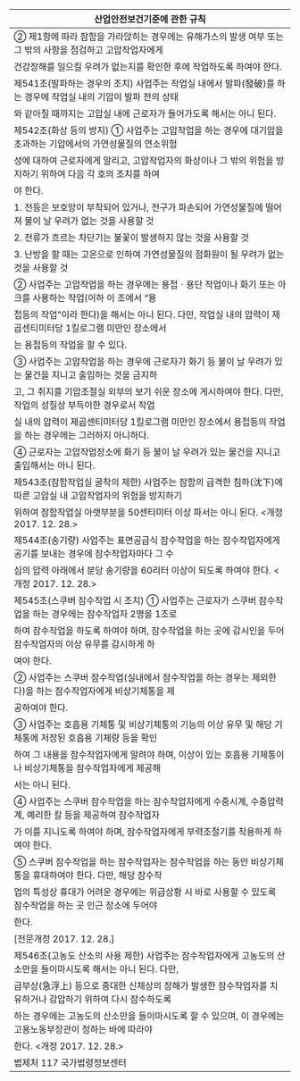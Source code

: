 | 산업안전보건기준에 관한 규칙 |
| --- |
| ② 제1항에 따라 잠함을 가라앉히는 경우에는 유해가스의 발생 여부 또는 그 밖의 사항을 점검하고 고압작업자에게 |
| 건강장해를 일으킬 우려가 없는지를 확인한 후에 작업하도록 하여야 한다. |
| 제541조(발파하는 경우의 조치) 사업주는 작업실 내에서 발파(發破)를 하는 경우에 작업실 내의 기압이 발파 전의 상태 |
| 와 같아질 때까지는 고압실 내에 근로자가 들어가도록 해서는 아니 된다. |
| 제542조(화상 등의 방지) ① 사업주는 고압작업을 하는 경우에 대기압을 초과하는 기압에서의 가연성물질의 연소위험 |
| 성에 대하여 근로자에게 알리고, 고압작업자의 화상이나 그 밖의 위험을 방지하기 위하여 다음 각 호의 조치를 하여 |
| 야 한다. |
| 1. 전등은 보호망이 부착되어 있거나, 전구가 파손되어 가연성물질에 떨어져 불이 날 우려가 없는 것을 사용할 것 |
| 2. 전류가 흐르는 차단기는 불꽃이 발생하지 않는 것을 사용할 것 |
| 3. 난방을 할 때는 고온으로 인하여 가연성물질의 점화원이 될 우려가 없는 것을 사용할 것 |
| ② 사업주는 고압작업을 하는 경우에는 용접ㆍ용단 작업이나 화기 또는 아크를 사용하는 작업(이하 이 조에서 “용 |
| 접등의 작업”이라 한다)을 해서는 아니 된다. 다만, 작업실 내의 압력이 제곱센티미터당 1킬로그램 미만인 장소에서 |
| 는 용접등의 작업을 할 수 있다. |
| ③ 사업주는 고압작업을 하는 경우에 근로자가 화기 등 불이 날 우려가 있는 물건을 지니고 출입하는 것을 금지하 |
| 고, 그 취지를 기압조절실 외부의 보기 쉬운 장소에 게시하여야 한다. 다만, 작업의 성질상 부득이한 경우로서 작업 |
| 실 내의 압력이 제곱센티미터당 1킬로그램 미만인 장소에서 용접등의 작업을 하는 경우에는 그러하지 아니하다. |
| ④ 근로자는 고압작업장소에 화기 등 불이 날 우려가 있는 물건을 지니고 출입해서는 아니 된다. |
| 제543조(잠함작업실 굴착의 제한) 사업주는 잠함의 급격한 침하(沈下)에 따른 고압실 내 고압작업자의 위험을 방지하기 |
| 위하여 잠함작업실 아랫부분을 50센티미터 이상 파서는 아니 된다. <개정 2017. 12. 28.> |
| 제544조(송기량) 사업주는 표면공급식 잠수작업을 하는 잠수작업자에게 공기를 보내는 경우에 잠수작업자마다 그 수 |
| 심의 압력 아래에서 분당 송기량을 60리터 이상이 되도록 하여야 한다. <개정 2017. 12. 28.> |
| 제545조(스쿠버 잠수작업 시 조치) ① 사업주는 근로자가 스쿠버 잠수작업을 하는 경우에는 잠수작업자 2명을 1조로 |
| 하여 잠수작업을 하도록 하여야 하며, 잠수작업을 하는 곳에 감시인을 두어 잠수작업자의 이상 유무를 감시하게 하 |
| 여야 한다. |
| ② 사업주는 스쿠버 잠수작업(실내에서 잠수작업을 하는 경우는 제외한다)을 하는 잠수작업자에게 비상기체통을 제 |
| 공하여야 한다. |
| ③ 사업주는 호흡용 기체통 및 비상기체통의 기능의 이상 유무 및 해당 기체통에 저장된 호흡용 기체량 등을 확인 |
| 하여 그 내용을 잠수작업자에게 알려야 하며, 이상이 있는 호흡용 기체통이나 비상기체통을 잠수작업자에게 제공해 |
| 서는 아니 된다. |
| ④ 사업주는 스쿠버 잠수작업을 하는 잠수작업자에게 수중시계, 수중압력계, 예리한 칼 등을 제공하여 잠수작업자 |
| 가 이를 지니도록 하여야 하며, 잠수작업자에게 부력조절기를 착용하게 하여야 한다. |
| ⑤ 스쿠버 잠수작업을 하는 잠수작업자는 잠수작업을 하는 동안 비상기체통을 휴대하여야 한다. 다만, 해당 잠수작 |
| 업의 특성상 휴대가 어려운 경우에는 위급상황 시 바로 사용할 수 있도록 잠수작업을 하는 곳 인근 장소에 두어야 |
| 한다. |
| [전문개정 2017. 12. 28.] |
| 제546조(고농도 산소의 사용 제한) 사업주는 잠수작업자에게 고농도의 산소만을 들이마시도록 해서는 아니 된다. 다만, |
| 급부상(急浮上) 등으로 중대한 신체상의 장해가 발생한 잠수작업자를 치유하거나 감압하기 위하여 다시 잠수하도록 |
| 하는 경우에는 고농도의 산소만을 들이마시도록 할 수 있으며, 이 경우에는 고용노동부장관이 정하는 바에 따라야 |
| 한다. <개정 2017. 12. 28.> |
| 법제처                                                            117                                                       국가법령정보센터 |
